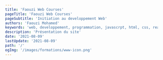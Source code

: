 ```yaml
---
title: 'Faouzi Web Courses'
pageTitle: 'Faouzi Web Courses'
pageSubtitle: 'Initiation au developpement Web'
authors: 'Faouzi Mohamed'
keywords: 'web, developpement, programmation, javascrpt, html, css, react, frontend, backend'
description: 'Présentation du site'
date: '2021-08-09'
lastUpdate: '2021-08-09'
path: '/'
ogImg: '/images/formations/www-icon.png'
---
```

